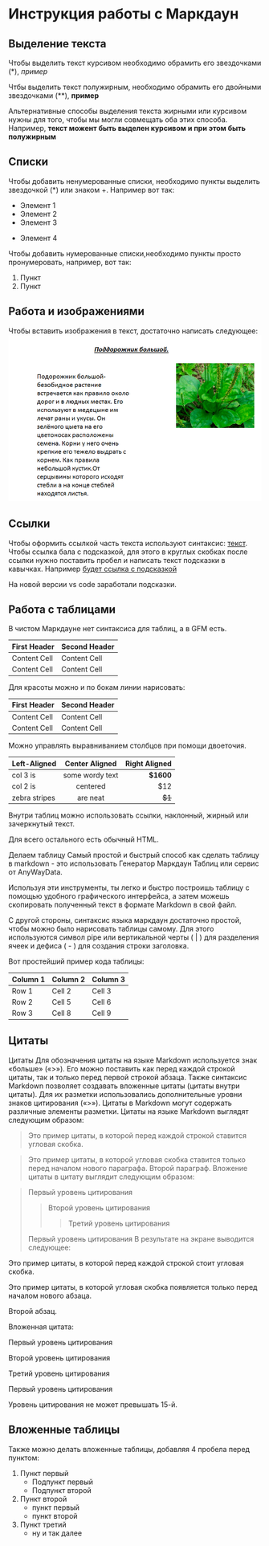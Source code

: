 # Инструкция работы с Маркдаун

## Выделение текста

Чтобы выделить текст курсивом необходимо обрамить его звездочками (*),  *пример*

Чтбы выделить текст полужирным, необходимо обрамить его  двойными звездочками (**),  **пример**

Альтернативные способы выделения текста жирными или курсивом нужны для того, чтобы мы могли совмещать оба этих способа. Например, __текст можент быть выделен курсивом и при этом быть **полужирным**__

## Списки

Чтобы добавить ненумерованные списки, необходимо пункты выделить звездочкой (*) или знаком +. Например вот так:
* Элемент 1
* Элемент 2
* Элемент 3
+ Элемент 4

Чтобы добавить нумерованные списки,необходимо пункты просто пронумеровать, например, вот так:
1. Пункт
2. Пункт


## Работа и изображениями

Чтобы вставить изображения в текст, достаточно написать следующее: ![Привет, это подорожник!](zelen.png)


## Ссылки
 Чтобы оформить ссылкой часть текста используют синтаксис: [текст](ссылка). Чтобы ссылка бала с подсказкой, для этого в круглых скобках после ссылки нужно поставить пробел и написать текст подсказки в кавычках. Например [будет ссылка с подсказкой](ссылка "А вот и подсказочка")

На новой версии vs code заработали подсказки.

## Работа с таблицами

В чистом Маркдауне нет синтаксиса для таблиц, а в GFM есть.

First Header  | Second Header
------------- | -------------
Content Cell  | Content Cell
Content Cell  | Content Cell

Для красоты можно и по бокам линии нарисовать:

| First Header  | Second Header |
| ------------- | ------------- |
| Content Cell  | Content Cell  |
| Content Cell  | Content Cell  |

Можно управлять выравниванием столбцов при помощи двоеточия.

| Left-Aligned  | Center Aligned  | Right Aligned |
|:------------- |:---------------:| -------------:|
| col 3 is      | some wordy text |     **$1600** |
| col 2 is      | centered        |         $12   |
| zebra stripes | are neat        |        ~~$1~~ |

Внутри таблиц можно использовать ссылки, наклонный, жирный или зачеркнутый текст.

Для всего остального есть обычный HTML.



 Делаем таблицу
Самый простой и быстрый способ как сделать таблицу в markdown - это использовать Генератор Маркдаун Таблиц или сервис от AnyWayData.

Используя эти инструменты, ты легко и быстро построишь таблицу с помощью удобного графического интерфейса, а затем можешь скопировать полученный текст в формате Markdown в свой файл.

С другой стороны, синтаксис языка маркдаун достаточно простой, чтобы можно было нарисовать таблицы самому. Для этого используются символ pipe или вертикальной черты ( | ) для разделения ячеек и дефиса ( - ) для создания строки заголовка.

Вот простейший пример кода таблицы:


| Column 1 | Column 2 | Column 3 |
|----------|----------|----------|
| Row 1    | Cell 2   | Cell 3   |
| Row 2    | Cell 5   | Cell 6   |
| Row 3    | Cell 8   | Cell 9   |

## Цитаты

Цитаты
Для обозначения цитаты на языке Markdown используется знак «больше» («>»). Его можно поставить как перед каждой строкой цитаты, так и только перед первой строкой абзаца. Также синтаксис Markdown позволяет создавать вложенные цитаты (цитаты внутри цитаты). Для их разметки использовались дополнительные уровни знаков цитирования («>»). Цитаты в Markdown могут содержать различные элементы разметки. Цитаты на языке Markdown выглядят следующим образом:

>Это пример цитаты,
>в которой перед каждой строкой
>ставится угловая скобка.

>Это пример цитаты,
в которой угловая скобка
ставится только перед началом нового параграфа.
>Второй параграф.
Вложение цитаты в цитату выглядит следующим образом:

> Первый уровень цитирования
>> Второй уровень цитирования
>>> Третий уровень цитирования
>
>Первый уровень цитирования
В результате на экране выводится следующее:

Это пример цитаты, в которой перед каждой строкой стоит угловая скобка.

Это пример цитаты, в которой угловая скобка появляется только перед началом нового абзаца.

Второй абзац.

Вложенная цитата:

Первый уровень цитирования

Второй уровень цитирования

Третий уровень цитирования

Первый уровень цитирования

Уровень цитирования не может превышать 15-й.

## Вложенные таблицы

Также можно делать вложенные таблицы, добавляя 4 пробела перед пунктом:

1. Пункт первый
     - Подпункт первый
     - Подпункт второй
2. Пункт второй
     - пункт первый
     - пункт второй
3. Пункт третий
     - ну и так далее     
